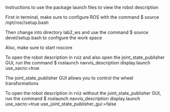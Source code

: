 Instructions to use the package launch files to view the robot description

First in terminal, make sure to configure ROS with the command $ source /opt/ros/<ros-version>/setup.bash

Then change into directory lab2_ws and use the command $ source devel/setup.bash to configure the work space 

Also, make sure to start roscore

To open the robot description in rviz and also open the joint_state_publisher GUI, run the command $ roslaunch navvis_description display.launch use_xacro:=true 

The joint_state_publisher GUI allows you to control the wheel transformations

To open the robot description in rviz without the joint_state_publisher GUI, run the command $ roslaunch navvis_description display.launch use_xacro:=true use_joint_state_publisher_gui:=false